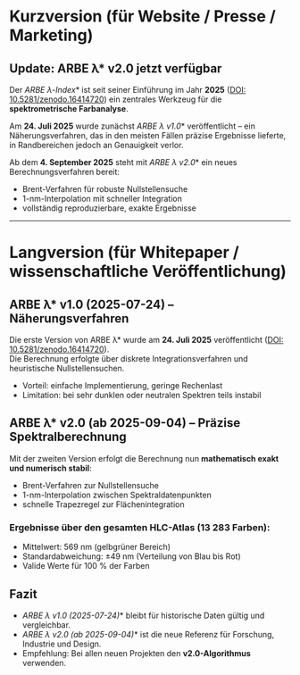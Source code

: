 # Kurzversion (für Website / Presse / Marketing)

## Update: ARBE λ* v2.0 jetzt verfügbar

Der **ARBE λ*-Index** ist seit seiner Einführung im Jahr **2025** ([DOI: 10.5281/zenodo.16414720](https://doi.org/10.5281/zenodo.16414720)) ein zentrales Werkzeug für die **spektrometrische Farbanalyse**.

Am **24. Juli 2025** wurde zunächst **ARBE λ* v1.0** veröffentlicht – ein Näherungsverfahren, das in den meisten Fällen präzise Ergebnisse lieferte, in Randbereichen jedoch an Genauigkeit verlor.

Ab dem **4. September 2025** steht mit **ARBE λ* v2.0** ein neues Berechnungsverfahren bereit:
- Brent-Verfahren für robuste Nullstellensuche
- 1-nm-Interpolation mit schneller Integration
- vollständig reproduzierbare, exakte Ergebnisse

---

# Langversion (für Whitepaper / wissenschaftliche Veröffentlichung)

## ARBE λ* v1.0 (2025-07-24) – Näherungsverfahren
Die erste Version von ARBE λ* wurde am **24. Juli 2025** veröffentlicht ([DOI: 10.5281/zenodo.16414720](https://doi.org/10.5281/zenodo.16414720)).  
Die Berechnung erfolgte über diskrete Integrationsverfahren und heuristische Nullstellensuchen.  
- Vorteil: einfache Implementierung, geringe Rechenlast  
- Limitation: bei sehr dunklen oder neutralen Spektren teils instabil  

## ARBE λ* v2.0 (ab 2025-09-04) – Präzise Spektralberechnung
Mit der zweiten Version erfolgt die Berechnung nun **mathematisch exakt und numerisch stabil**:
- Brent-Verfahren zur Nullstellensuche
- 1-nm-Interpolation zwischen Spektraldatenpunkten
- schnelle Trapezregel zur Flächenintegration

### Ergebnisse über den gesamten HLC-Atlas (13 283 Farben):
- Mittelwert: 569 nm (gelbgrüner Bereich)
- Standardabweichung: ±49 nm (Verteilung von Blau bis Rot)
- Valide Werte für 100 % der Farben

## Fazit
- **ARBE λ* v1.0 (2025-07-24)** bleibt für historische Daten gültig und vergleichbar.  
- **ARBE λ* v2.0 (ab 2025-09-04)** ist die neue Referenz für Forschung, Industrie und Design.  
- Empfehlung: Bei allen neuen Projekten den **v2.0-Algorithmus** verwenden.  
